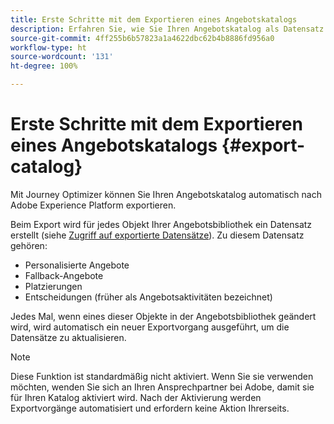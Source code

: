 ```yaml
---
title: Erste Schritte mit dem Exportieren eines Angebotskatalogs
description: Erfahren Sie, wie Sie Ihren Angebotskatalog als Datensatz exportieren.
source-git-commit: 4ff255b6b57823a1a4622dbc62b4b8886fd956a0
workflow-type: ht
source-wordcount: '131'
ht-degree: 100%

---
```


# Erste Schritte mit dem Exportieren eines Angebotskatalogs {#export-catalog}

Mit Journey Optimizer können Sie Ihren Angebotskatalog automatisch nach Adobe Experience Platform exportieren.

Beim Export wird für jedes Objekt Ihrer Angebotsbibliothek ein Datensatz erstellt (siehe [Zugriff auf exportierte Datensätze](../export-catalog/access-dataset.md)). Zu diesem Datensatz gehören:

* Personalisierte Angebote
* Fallback-Angebote
* Platzierungen
* Entscheidungen (früher als Angebotsaktivitäten bezeichnet)

Jedes Mal, wenn eines dieser Objekte in der Angebotsbibliothek geändert wird, wird automatisch ein neuer Exportvorgang ausgeführt, um die Datensätze zu aktualisieren.

>[!NOTE]
>
>Diese Funktion ist standardmäßig nicht aktiviert. Wenn Sie sie verwenden möchten, wenden Sie sich an Ihren Ansprechpartner bei Adobe, damit sie für Ihren Katalog aktiviert wird. Nach der Aktivierung werden Exportvorgänge automatisiert und erfordern keine Aktion Ihrerseits.
